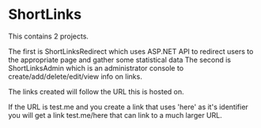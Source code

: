 # ShortLinks

This contains 2 projects.

The first is ShortLinksRedirect which uses ASP.NET API to redirect users to the appropriate page and gather some statistical data
The second is ShortLinksAdmin which is an administrator console to create/add/delete/edit/view info on links.

The links created will follow the URL this is hosted on.

If the URL is test.me and you create a link that uses 'here' as it's identifier you will get a link test.me/here that can link to a much larger URL.
